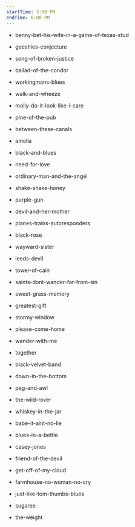 ```yaml
---
startTime: 3:00 PM
endTime: 6:00 PM
---
```


- benny-bet-his-wife-in-a-game-of-texas-stud
- geeshies-conjecture
- song-of-broken-justice
- ballad-of-the-condor
- workingmans-blues
- walk-and-wheeze
- molly-do-it-look-like-i-care

- pine-of-the-pub
- between-these-canals

- amelia
- black-and-blues
- need-for-love
- ordinary-man-and-the-angel
- shake-shake-honey
- purple-gun
- devil-and-her-mother
- planes-trains-autoresponders

- black-rose
- wayward-sister
- leeds-devil
- tower-of-cain

- saints-dont-wander-far-from-sin
- sweet-grass-memory

- greatest-gift
- stormy-window
- please-come-home
- wander-with-me
- together

- black-velvet-band
- down-in-the-bottom
- peg-and-awl
- the-wild-rover
- whiskey-in-the-jar
- babe-it-aint-no-lie
- blues-in-a-bottle

- casey-jones
- friend-of-the-devil
- get-off-of-my-cloud
- farmhouse-no-woman-no-cry
- just-like-tom-thumbs-blues
- sugaree
- the-weight
